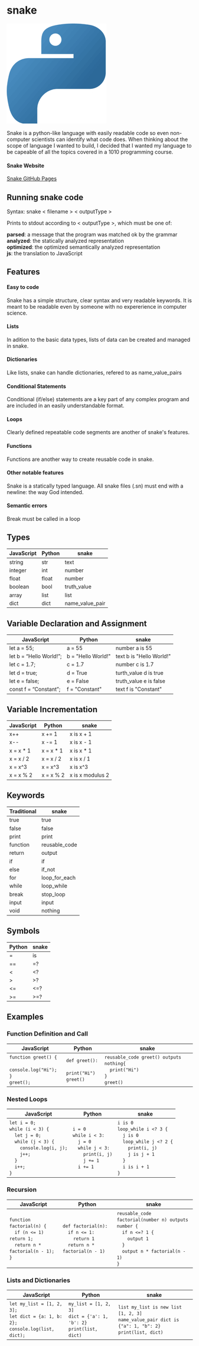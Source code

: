 # snake

![snake logo](docs/snake-logo.png)

Snake is a python-like language with easily readable code so even non-computer scientists can identify what code does. When thinking about the scope of language I wanted to build, I decided that I wanted my language to be capeable of all the topics covered in a 1010 programming course.

#### Snake Website
[Snake GitHub Pages](https://milo-coding.github.io/snake/)

## Running snake code

Syntax: snake < filename > < outputType >

Prints to stdout according to < outputType >, which must be one of:

**parsed**: a message that the program was matched ok by the grammar <br>
**analyzed**: the statically analyzed representation <br>
**optimized**: the optimized semantically analyzed representation <br>
**js**: the translation to JavaScript

## Features

#### Easy to code

Snake has a simple structure, clear syntax and very readable keywords. It is meant to be readable even by someone with no expererience in computer science.

#### Lists

In adition to the basic data types, lists of data can be created and managed in snake.

#### Dictionaries

Like lists, snake can handle dictionaries, refered to as name_value_pairs

#### Conditional Statements

Conditional (if/else) statements are a key part of any complex program and are included in an easily understandable format.

#### Loops

Clearly defined repeatable code segments are another of snake's features.

#### Functions

Functions are another way to create reusable code in snake.

#### Other notable features

Snake is a statically typed language.
All snake files (.sn) must end with a newline: the way God intended.

#### Semantic errors
Break must be called in a loop

## Types

| JavaScript | Python | snake           |
| ---------- | ------ | --------------- |
| string     | str    | text            |
| integer    | int    | number          |
| float      | float  | number          |
| boolean    | bool   | truth_value     |
| array      | list   | list            |
| dict       | dict   | name_value_pair |

## Variable Declaration and Assignment

| JavaScript              | Python             | snake                    |
| ----------------------- | ------------------ | ------------------------ |
| let a = 55;             | a = 55             | number a is 55           |
| let b = “Hello World!”; | b = "Hello World!" | text b is "Hello World!" |
| let c = 1.7;            | c = 1.7            | number c is 1.7          |
| let d = true;           | d = True           | turth_value d is true    |
| let e = false;          | e = False          | truth_value e is false   |
| const f = “Constant”;   | f = "Constant"     | text f is "Constant"     |

## Variable Incrementation

| JavaScript | Python     | snake            |
| ---------- | ---------- | ---------------- |
| x++        | x += 1     | x is x + 1       |
| x--        | x -= 1     | x is x - 1       |
| x = x \* 1 | x = x \* 1 | x is x \* 1      |
| x = x / 2  | x = x / 2  | x is x / 1       |
| x = x^3    | x = x^3    | x is x^3         |
| x = x % 2  | x = x % 2  | x is x modulus 2 |

## Keywords

| Traditional | snake         |
| ----------- | ------------- |
| true        | true          |
| false       | false         |
| print       | print         |
| function    | reusable_code |
| return      | output        |
| if          | if            |
| else        | if_not        |
| for         | loop_for_each |
| while       | loop_while    |
| break       | stop_loop     |
| input       | input         |
| void        | nothing       |

## Symbols

| Python | snake |
| ------ | ----- |
| =      | is    |
| ==     | =?    |
| <      | <?    |
| >      | >?    |
| <=     | <=?   |
| >=     | >=?   |

## Examples

### Function Definition and Call

| JavaScript                                                          | Python                                         | snake                                                                           |
| ------------------------------------------------------------------- | ---------------------------------------------- | ------------------------------------------------------------------------------- |
| `function greet() {`<br>`  console.log("Hi");`<br>`}`<br>`greet();` | `def greet():`<br>`  print("Hi")`<br>`greet()` | `reusable_code greet() outputs nothing{`<br>`  print("Hi")`<br>`}`<br>`greet()` |

### Nested Loops

| JavaScript                                                                                                                                       | Python                                                                                                        | snake                                                                                                                                                 |
| ------------------------------------------------------------------------------------------------------------------------------------------------ | ------------------------------------------------------------------------------------------------------------- | ----------------------------------------------------------------------------------------------------------------------------------------------------- |
| `let i = 0;`<br>`while (i < 3) {`<br>`  let j = 0;`<br>`  while (j < 3) {`<br>`    console.log(i, j);`<br>`    j++;`<br>`  }`<br>`  i++;`<br>`}` | `i = 0`<br>`while i < 3:`<br>`  j = 0`<br>`  while j < 3:`<br>`    print(i, j)`<br>`    j += 1`<br>`  i += 1` | `i is 0`<br>`loop_while i <? 3 {`<br>`  j is 0`<br>`  loop_while j <? 2 {`<br>`    print(i, j)`<br>`    j is j + 1`<br>`  }`<br>`  i is i + 1`<br>`}` |

### Recursion

| JavaScript                                                                                        | Python                                                                                     | snake                                                                                                                                         |
| ------------------------------------------------------------------------------------------------- | ------------------------------------------------------------------------------------------ | --------------------------------------------------------------------------------------------------------------------------------------------- |
| `function factorial(n) {`<br>`  if (n <= 1) return 1;`<br>`  return n * factorial(n - 1);`<br>`}` | `def factorial(n):`<br>`  if n <= 1:`<br>`    return 1`<br>`  return n * factorial(n - 1)` | `reusable_code factorial(number n) outputs number {`<br>`  if n <=? 1 {`<br>`    output 1`<br>`  }`<br>`  output n * factorial(n - 1)`<br>`}` |

### Lists and Dictionaries

| JavaScript                                                                             | Python                                                                    | snake                                                                                            |
| -------------------------------------------------------------------------------------- | ------------------------------------------------------------------------- | ------------------------------------------------------------------------------------------------ |
| `let my_list = [1, 2, 3];`<br>`let dict = {a: 1, b: 2};`<br>`console.log(list, dict);` | `my_list = [1, 2, 3]`<br>`dict = {'a': 1, 'b': 2}`<br>`print(list, dict)` | `list my_list is new list [1, 2, 3]`<br>`name_value_pair dict is {"a": 1, "b": 2}`<br>`print(list, dict)` |
